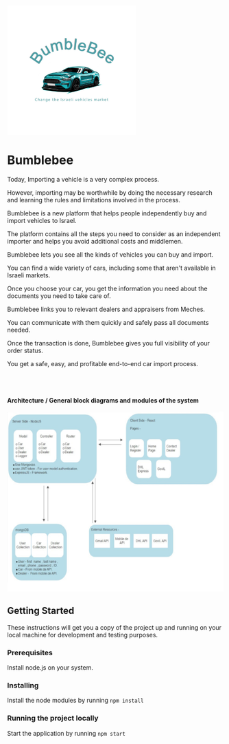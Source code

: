 <img src="client/public/bumblebee.jpeg" width="300">

# Bumblebee

Today, Importing a vehicle is a very complex process.

However, importing may be worthwhile by doing the necessary research and learning the rules and limitations involved in the process.

Bumblebee is a new platform that helps people independently buy and import vehicles to Israel. 

The platform contains all the steps you need to consider as an independent importer and helps you avoid additional costs and middlemen.

Bumblebee lets you see all the kinds of vehicles you can buy and import. 

You can find a wide variety of cars, including some that aren't available in Israeli markets.

Once you choose your car, you get the information you need about the documents you need to take care of. 

Bumblebee links you to relevant dealers and appraisers from Meches. 

You can communicate with them quickly and safely pass all documents needed.

Once the transaction is done, Bumblebee gives you full visibility of your order status.

You get a safe, easy, and profitable end-to-end car import process.  

<br/>
<br/>

#### Architecture / General block diagrams and modules of the system
 
<img src="client/public/Architecture.jpg" width="600">

<br/>

## Getting Started

These instructions will get you a copy of the project up and running on your local machine for development and testing purposes. 

### Prerequisites

Install node.js on your system.<br/>


### Installing

Install the node modules by running
    ```
    npm install
    ```

### Running the project locally
Start the application by running
    ```
    npm start
    ```
